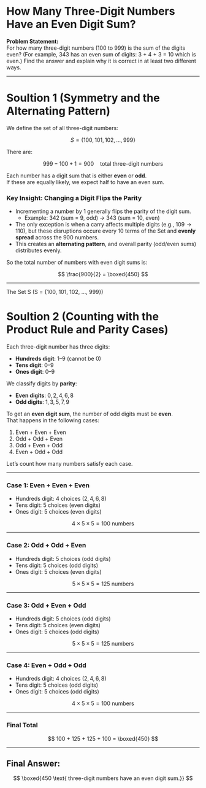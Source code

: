 # How Many Three-Digit Numbers Have an Even Digit Sum?

**Problem Statement:**  
For how many three-digit numbers (100 to 999) is the sum of the digits even? (For example, 343 has an even sum of digits: 3 + 4 + 3 = 10 which is even.) Find the answer and explain why it is correct in at least two different ways.

---

# Soultion 1 (Symmetry and the Alternating Pattern)

We define the set of all three-digit numbers:

$$
S = \{100, 101, 102, \dots, 999\}
$$

There are:

$$
999 - 100 + 1 = 900 \quad \text{total three-digit numbers}
$$

Each number has a digit sum that is either **even** or **odd**.  
If these are equally likely, we expect half to have an even sum.

### Key Insight: Changing a Digit Flips the Parity

- Incrementing a number by 1 generally flips the parity of the digit sum.
  - Example: $342$ (sum = 9, odd) → $343$ (sum = 10, even)
- The only exception is when a carry affects multiple digits (e.g., $109 \rightarrow 110$), but these disruptions occure every 10 terms of the Set and **evenly spread** across the 900 numbers.
- This creates an **alternating pattern**, and overall parity (odd/even sums) distributes evenly.

So the total number of numbers with even digit sums is:

$$
\frac{900}{2} = \boxed{450}
$$

---

The Set S (S =  {100, 101, 102, ..., 999})



# Soultion 2 (Counting with the Product Rule and Parity Cases)

Each three-digit number has three digits:  
- **Hundreds digit**: 1–9 (cannot be 0)
- **Tens digit**: 0–9
- **Ones digit**: 0–9

We classify digits by **parity**:  
- **Even digits**: $0, 2, 4, 6, 8$  
- **Odd digits**: $1, 3, 5, 7, 9$

To get an **even digit sum**, the number of odd digits must be **even**.  
That happens in the following cases:

1. Even + Even + Even  
2. Odd + Odd + Even  
3. Odd + Even + Odd  
4. Even + Odd + Odd

Let’s count how many numbers satisfy each case.

---

### Case 1: Even + Even + Even

- Hundreds digit: 4 choices ($2, 4, 6, 8$)
- Tens digit: 5 choices (even digits)
- Ones digit: 5 choices (even digits)

$$
4 \times 5 \times 5 = 100 \text{ numbers}
$$

---

### Case 2: Odd + Odd + Even

- Hundreds digit: 5 choices (odd digits)
- Tens digit: 5 choices (odd digits)
- Ones digit: 5 choices (even digits)

$$
5 \times 5 \times 5 = 125 \text{ numbers}
$$

---

### Case 3: Odd + Even + Odd

- Hundreds digit: 5 choices (odd digits)
- Tens digit: 5 choices (even digits)
- Ones digit: 5 choices (odd digits)

$$
5 \times 5 \times 5 = 125 \text{ numbers}
$$

---

### Case 4: Even + Odd + Odd

- Hundreds digit: 4 choices ($2, 4, 6, 8$)
- Tens digit: 5 choices (odd digits)
- Ones digit: 5 choices (odd digits)

$$
4 \times 5 \times 5 = 100 \text{ numbers}
$$

---

### Final Total

$$
100 + 125 + 125 + 100 = \boxed{450}
$$

---

## Final Answer:
$$
\boxed{450 \text{ three-digit numbers have an even digit sum.}}
$$

